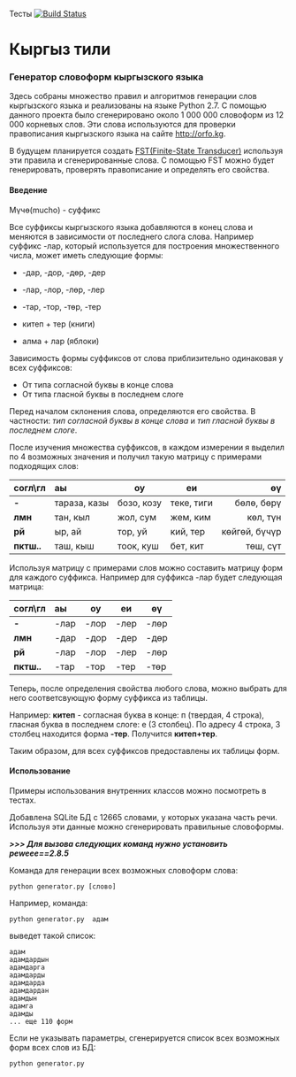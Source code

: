 Тесты   [![Build Status](https://travis-ci.org/MasterAlish/kyrgyz_tili.svg?branch=master)](http://travis-ci.org/MasterAlish/kyrgyz_tili)

# Кыргыз тили

### Генератор словоформ кыргызского языка

Здесь собраны множество правил и алгоритмов генерации слов кыргызского языка и реализованы на языке Python 2.7. С помощью данного проекта было сгенерировано около 1 000 000 словоформ из 12 000 корневых слов. Эти слова используются для проверки правописания кыргызского языка на сайте http://orfo.kg. 

В будущем планируется создать [FST(Finite-State Transducer)](http://cl.indiana.edu/~md7/13/545/slides/03-fst/03a-fst-2x3.pdf) используя эти правила и сгенерированные слова. С помощью FST можно будет генерировать, проверять правописание и определять его свойства.

#### Введение

Мүчө(mucho) - суффикс

Все суффиксы кыргызского языка добавляются в конец слова и меняются в зависимости от последнего слога слова. 
Например суффикс -лар, который используется для построения множественного числа, может иметь следующие формы: 

* -дар, -дор, -дөр, -дер
* -лар, -лор, -лөр, -лер
* -тар, -тор, -төр, -тер

* китеп + тер (книги)
* алма + лар (яблоки)

Зависимость формы суффиксов от слова приблизительно одинаковая у всех суффиксов:

* От типа согласной буквы в конце слова 
* От типа гласной буквы в последнем слоге

Перед началом склонения слова, определяются его свойства. В частности: *тип согласной буквы в конце слова* и *тип гласной буквы в последнем слоге*.

После изучения множества суффиксов, в каждом измерении я выделил по 4 возможных значения и получил такую матрицу с примерами подходящих слов:


| **согл\гл**   | аы           | оу         | еи         | өү            |
|---------------|:-------------|------------|------------|--------------:|
| **-**         | тараза, казы | бозо, козу | теке, тиги | бөлө, бөрү    | 
| **лмн**       | тан, кыл     | жол, сум   | жем, ким   | көл, түн      |
| **рй**        | ыр, ай       | тор, уй    | кий, тер   | көйгөй, бүчүр |
| **пктш..**    | таш, кыш     | тоок, куш  | бет, кит   | төш, сүт      |

Используя матрицу с примерами слов можно составить матрицу форм для каждого суффикса. Например для суффикса -лар будет следующая матрица:
 
| **согл\гл**   |аы           |оу        |еи        |өү           |
|---------------|:------------|----------|----------|-------------|
| **-**         |-лар         |-лор      |-лер      |-лөр         | 
| **лмн**       |-дар         |-дор      |-дер      |-дөр         |
| **рй**        |-лар         |-лор      |-лер      |-лөр         |
| **пктш..**    |-тар         |-тор      |-тер      |-төр         |

Теперь, после определения свойства любого слова, можно выбрать для него соответсвующую форму суффикса из таблицы. 

Например: **китеп** - согласная буква в конце: п (твердая, 4 строка), гласная буква в последнем слоге: e (3 столбец). 
По адресу 4 строка, 3 столбец находится форма **-тер**. Получится **китеп+тер**.  

Таким образом, для всех суффиксов предоставлены их таблицы форм.
 
#### Использование
 
Примеры использования внутренних классов можно посмотреть в тестах.
 
Добавлена SQLite БД с 12665 словами, у которых указана часть речи. Используя эти данные можно сгенерировать правильные словоформы.

***>>> Для вызова следующих команд нужно установить peweee==2.8.5***
  
Команда для генерации всех возможных словоформ слова: 
```
python generator.py [слово]
```
 
Например, команда:
```
python generator.py  адам
```
 
выведет такой список:
```
адам
адамдардын
адамдарга
адамдарды
адамдарда
адамдардан
адамдын
адамга
адамды
... еще 110 форм
```

Если не указывать параметры, сгенерируется список всех возможных форм всех слов из БД:
```
python generator.py 
```